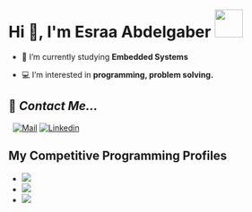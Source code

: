 <h1>Hi 👋, I'm Esraa Abdelgaber <img src="https://media.giphy.com/media/WUlplcMpOCEmTGBtBW/giphy.gif" width="50"></h1>


- 🌱 I’m currently studying **Embedded Systems**
  
- :computer: I’m interested in **programming, problem solving.**
  



  
## 📝 ***Contact Me...***  

 <!--[![Github](https://img.shields.io/github/followers/EsraaAGaber?label=Follow%20Me&style=social)](https://github.com/EsraaAGaber)
<br>-->
  [![Mail](https://img.shields.io/badge/Esraa_gaber-blue?logo=Gmail&logoColor=blue&labelColor=black)](55esrasgaber@gmail.com)
  [![Linkedin](https://img.shields.io/badge/LinkedIn-EsraaAbdelgaber-blue?logo=Linkedin&logoColor=blue&labelColor=black)](https://www.linkedin.com/in/esraa-abdelgaber-0492b11b3)
<br>

## **My Competitive Programming Profiles**

- [![](https://img.shields.io/badge/Codeforces-1F8ACB?style=plastic&logo=codeforces&logoColor=blue&labelColor=black&color=blue)](https://codeforces.com/profile/Esraa_A_Gaber)
- [![](https://img.shields.io/badge/Leetcode-FFA116?style=plastic&logo=leetcode&logoColor=yellow&labelColor=black&color=d9bc00)](https://leetcode.com/Esraa_A_Gaber/)
- [![](https://img.shields.io/badge/HackerRank-00EA64?style=plastic&logo=hackerRank&logoColor=green&labelColor=black&color=green)](https://www.hackerrank.com/profile/55esrasgaber)

  
 <!--![](https://komarev.com/ghpvc/?username=EsraaAGaber&color=blueviolet)*-->


